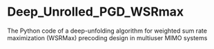 # Deep_Unrolled_PGD_WSRmax
The Python code of a deep-unfolding algorithm for weighted sum rate maximization (WSRMax) precoding design in multiuser MIMO systems
